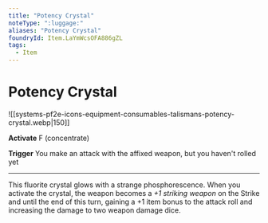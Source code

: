 ```yaml
---
title: "Potency Crystal"
noteType: ":luggage:"
aliases: "Potency Crystal"
foundryId: Item.LaYmWcsOFA886gZL
tags:
  - Item
---
```


# Potency Crystal
![[systems-pf2e-icons-equipment-consumables-talismans-potency-crystal.webp|150]]

**Activate** F (concentrate)

**Trigger** You make an attack with the affixed weapon, but you haven't rolled yet

* * *

This fluorite crystal glows with a strange phosphorescence. When you activate the crystal, the weapon becomes a _+1 striking weapon_ on the Strike and until the end of this turn, gaining a +1 item bonus to the attack roll and increasing the damage to two weapon damage dice.


